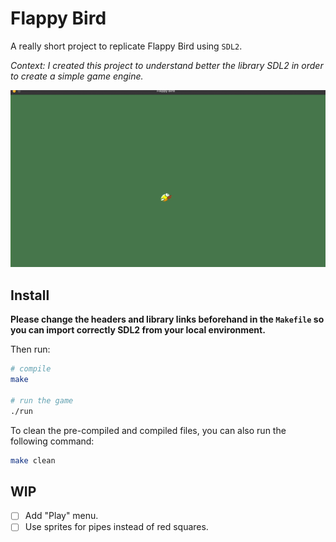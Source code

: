 # Flappy Bird 

A really short project to replicate Flappy Bird using `SDL2`.

*Context: I created this project to understand better the library SDL2 in order to create a simple game engine.*

![gameplay](./gameplay.gif)

## Install

**Please change the headers and library links beforehand in the `Makefile` so you can import correctly SDL2 from your local environment.**

Then run: 

```sh
# compile
make

# run the game
./run
```

To clean the pre-compiled and compiled files, you can also run the following command:

```sh
make clean
```

## WIP

- [ ] Add "Play" menu.
- [ ] Use sprites for pipes instead of red squares.
